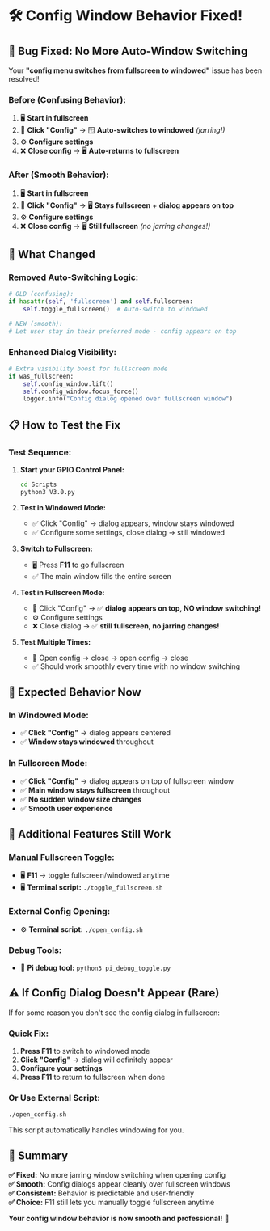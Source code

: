 # 🛠️ **Config Window Behavior Fixed!**

## 🚨 **Bug Fixed: No More Auto-Window Switching**

Your **"config menu switches from fullscreen to windowed"** issue has been resolved!

### **Before (Confusing Behavior):**
1. 🖥️ **Start in fullscreen**
2. 🔘 **Click "Config"** → 🪟 **Auto-switches to windowed** *(jarring!)*
3. ⚙️ **Configure settings**
4. ❌ **Close config** → 🖥️ **Auto-returns to fullscreen**

### **After (Smooth Behavior):**
1. 🖥️ **Start in fullscreen**
2. 🔘 **Click "Config"** → 🖥️ **Stays fullscreen** + **dialog appears on top**
3. ⚙️ **Configure settings**
4. ❌ **Close config** → 🖥️ **Still fullscreen** *(no jarring changes!)*

## 🎯 **What Changed**

### **Removed Auto-Switching Logic:**
```python
# OLD (confusing):
if hasattr(self, 'fullscreen') and self.fullscreen:
    self.toggle_fullscreen()  # Auto-switch to windowed

# NEW (smooth):  
# Let user stay in their preferred mode - config appears on top
```

### **Enhanced Dialog Visibility:**
```python
# Extra visibility boost for fullscreen mode
if was_fullscreen:
    self.config_window.lift()
    self.config_window.focus_force()
    logger.info("Config dialog opened over fullscreen window")
```

## 📋 **How to Test the Fix**

### **Test Sequence:**
1. **Start your GPIO Control Panel:**
   ```bash
   cd Scripts
   python3 V3.0.py
   ```

2. **Test in Windowed Mode:**
   - ✅ Click "Config" → dialog appears, window stays windowed
   - ✅ Configure some settings, close dialog → still windowed

3. **Switch to Fullscreen:**
   - 🖥️ Press **F11** to go fullscreen
   - ✅ The main window fills the entire screen

4. **Test in Fullscreen Mode:**
   - 🔘 Click "Config" → ✅ **dialog appears on top, NO window switching!**
   - ⚙️ Configure settings 
   - ❌ Close dialog → ✅ **still fullscreen, no jarring changes!**

5. **Test Multiple Times:**
   - 🔄 Open config → close → open config → close
   - ✅ Should work smoothly every time with no window switching

## 🎉 **Expected Behavior Now**

### **In Windowed Mode:**
- ✅ **Click "Config"** → dialog appears centered
- ✅ **Window stays windowed** throughout

### **In Fullscreen Mode:**
- ✅ **Click "Config"** → dialog appears on top of fullscreen window
- ✅ **Main window stays fullscreen** throughout
- ✅ **No sudden window size changes**
- ✅ **Smooth user experience**

## 🔧 **Additional Features Still Work**

### **Manual Fullscreen Toggle:**
- 🖥️ **F11** → toggle fullscreen/windowed anytime
- 🖥️ **Terminal script:** `./toggle_fullscreen.sh`

### **External Config Opening:**
- ⚙️ **Terminal script:** `./open_config.sh`

### **Debug Tools:**
- 🐛 **Pi debug tool:** `python3 pi_debug_toggle.py`

## ⚠️ **If Config Dialog Doesn't Appear (Rare)**

If for some reason you don't see the config dialog in fullscreen:

### **Quick Fix:**
1. **Press F11** to switch to windowed mode
2. **Click "Config"** → dialog will definitely appear
3. **Configure your settings**
4. **Press F11** to return to fullscreen when done

### **Or Use External Script:**
```bash
./open_config.sh
```

This script automatically handles windowing for you.

## 🎯 **Summary**

**✅ Fixed:** No more jarring window switching when opening config  
**✅ Smooth:** Config dialogs appear cleanly over fullscreen windows  
**✅ Consistent:** Behavior is predictable and user-friendly  
**✅ Choice:** F11 still lets you manually toggle fullscreen anytime  

**Your config window behavior is now smooth and professional!** 🚀 
